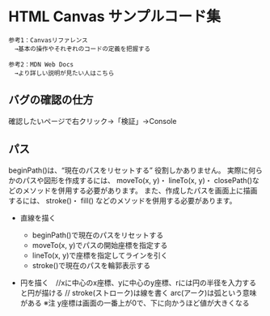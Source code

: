 # HTML Canvas サンプルコード集

```
参考1：Canvasリファレンス  
　→基本の操作やそれぞれのコードの定義を把握する

参考2：MDN Web Docs  
　→より詳しい説明が見たい人はこちら
```

## バグの確認の仕方
確認したいページで右クリック→「検証」→Console

## パス
beginPath()は、“現在のパスをリセットする” 役割しかありません。
実際に何らかのパスや図形を作成するには、 moveTo(x, y)・ lineTo(x, y)・ closePath()などのメソッドを併用する必要があります。
また、作成したパスを画面上に描画するには、 stroke()・ fill() などのメソッドを併用する必要があります。

- 直線を描く
    - beginPath()で現在のパスをリセットする
    - moveTo(x, y)でパスの開始座標を指定する
    - lineTo(x, y)で座標を指定してラインを引く
    - stroke()で現在のパスを輪郭表示する


- 円を描く　//xに中心のx座標、yに中心のy座標、rには円の半径を入力すると円が描ける
// stroke(ストローク)は線を書く arc(アーク)は弧という意味がある
※注 y座標は画面の一番上が0で、下に向かうほど値が大きくなる